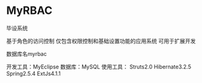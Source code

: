MyRBAC
======

毕设系统

基于角色的访问控制
仅包含权限控制和基础设置功能的应用系统
可用于扩展开发

数据库名myrbac

开发工具：MyEclipse
数据库：MySQL
使用工具：
Struts2.0
Hibernate3.2.5
Spring2.5.4
ExtJs4.1.1
